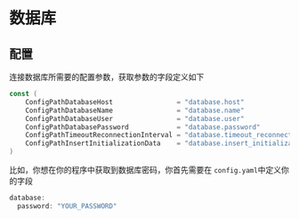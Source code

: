 # 数据库

## 配置

连接数据库所需要的配置参数，获取参数的字段定义如下

```go
const (
	ConfigPathDatabaseHost                = "database.host"
	ConfigPathDatabaseName                = "database.name"
	ConfigPathDatabaseUser                = "database.user"
	ConfigPathDatabasePassword            = "database.password"
	ConfigPathTimeoutReconnectionInterval = "database.timeout_reconnection_interval"
	ConfigPathInsertInitializationData    = "database.insert_initialization_data"
)
```

比如，你想在你的程序中获取到数据库密码，你首先需要在 `config.yaml`中定义你的字段

```go
database:
  password: "YOUR_PASSWORD"
```
